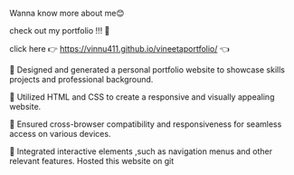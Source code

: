 Wanna know more about me😊

check out my portfolio !!! 🙌 

click here  👉 https://vinnu411.github.io/vineetaportfolio/ 👈

🌟 Designed and generated a personal portfolio website to showcase skills projects and professional
background. 

 Utilized HTML and CSS to create a responsive and visually appealing website.

 Ensured cross-browser compatibility and responsiveness for seamless access on various devices.

 Integrated interactive elements ,such as navigation menus and other relevant features.
Hosted this website on git
